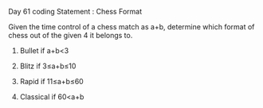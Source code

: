 Day 61 coding Statement : Chess Format 

Given the time control of a chess match as a+b, determine which format of chess out of the given 4 it belongs to.

1) Bullet if a+b<3

2) Blitz if 3≤a+b≤10

3) Rapid if 11≤a+b≤60

4) Classical if 60<a+b